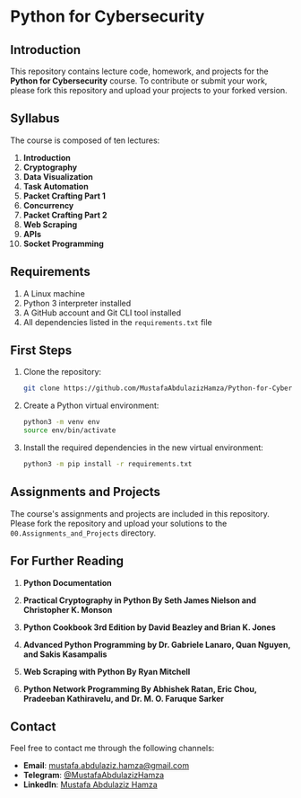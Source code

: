 # Python for Cybersecurity

## Introduction

This repository contains lecture code, homework, and projects for the **Python for Cybersecurity** course. To contribute or submit your work, please fork this repository and upload your projects to your forked version.

## Syllabus

The course is composed of ten lectures:

1. **Introduction**
2. **Cryptography**
3. **Data Visualization**
4. **Task Automation**
5. **Packet Crafting Part 1**
6. **Concurrency**
7. **Packet Crafting Part 2**
8. **Web Scraping**
9. **APIs**
10. **Socket Programming**

## Requirements

1. A Linux machine
2. Python 3 interpreter installed
3. A GitHub account and Git CLI tool installed
4. All dependencies listed in the `requirements.txt` file

## First Steps

1. Clone the repository:

    ```bash
    git clone https://github.com/MustafaAbdulazizHamza/Python-for-Cybersecurity.git
    ```

2. Create a Python virtual environment:

    ```bash
    python3 -m venv env
    source env/bin/activate
    ```

3. Install the required dependencies in the new virtual environment:

    ```bash
    python3 -m pip install -r requirements.txt
    ```

## Assignments and Projects

The course's assignments and projects are included in this repository. Please fork the repository and upload your solutions to the `00.Assignments_and_Projects` directory.
## For Further Reading

1. **Python Documentation**

2. **Practical Cryptography in Python By Seth James Nielson and Christopher K. Monson**

3. **Python Cookbook 3rd Edition by David Beazley and Brian K. Jones**

4. **Advanced Python Programming by Dr. Gabriele Lanaro, Quan Nguyen, and Sakis Kasampalis**

5. **Web Scraping with Python By Ryan Mitchell**

6. **Python Network Programming By Abhishek Ratan, Eric Chou, Pradeeban Kathiravelu, and Dr. M. O. Faruque Sarker**


## Contact

Feel free to contact me through the following channels:

- **Email**: [mustafa.abdulaziz.hamza@gmail.com](mailto:mustafa.abdulaziz.hamza@gmail.com)
- **Telegram**: [@MustafaAbdulazizHamza](https://t.me/MustafaAbdulazizHamza)
- **LinkedIn**: [Mustafa Abdulaziz Hamza](https://www.linkedin.com/in/mustafa-abdulaziz-hamza-44b727276/)
